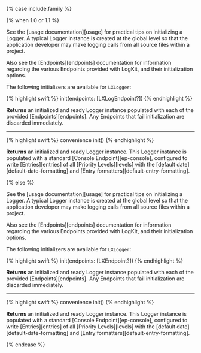 {% case include.family %}

{% when 1.0 or 1.1 %}


See the [usage documentation][usage] for practical tips on initializing a Logger. A typical Logger instance is created at the global level so that the application developer may make logging calls from all source files within a project.

Also see the [Endpoints][endpoints] documentation for information regarding the various Endpoints provided with LogKit, and their initialization options.

The following initializers are available for `LXLogger`:

{% highlight swift %}
init(endpoints: [LXLogEndpoint?])
{% endhighlight %}

**Returns** an initialized and ready Logger instance populated with each of the provided [Endpoints][endpoints]. Any Endpoints that fail initialization are discarded immediately.

***

{% highlight swift %}
convenience init()
{% endhighlight %}

**Returns** an initialized and ready Logger instance. This Logger instance is populated with a standard [Console Endpoint][ep-console], configured to write [Entries][entries] of all [Priority Levels][levels] with the [default date][default-date-formatting] and [Entry formatters][default-entry-formatting].


{% else %}


See the [usage documentation][usage] for practical tips on initializing a Logger. A typical Logger instance is created at the global level so that the application developer may make logging calls from all source files within a project.

Also see the [Endpoints][endpoints] documentation for information regarding the various Endpoints provided with LogKit, and their initialization options.

The following initializers are available for `LXLogger`:

{% highlight swift %}
init(endpoints: [LXEndpoint?])
{% endhighlight %}

**Returns** an initialized and ready Logger instance populated with each of the provided [Endpoints][endpoints]. Any Endpoints that fail initialization are discarded immediately.

***

{% highlight swift %}
convenience init()
{% endhighlight %}

**Returns** an initialized and ready Logger instance. This Logger instance is populated with a standard [Console Endpoint][ep-console], configured to write [Entries][entries] of all [Priority Levels][levels] with the [default date][default-date-formatting] and [Entry formatters][default-entry-formatting].


{% endcase %}
